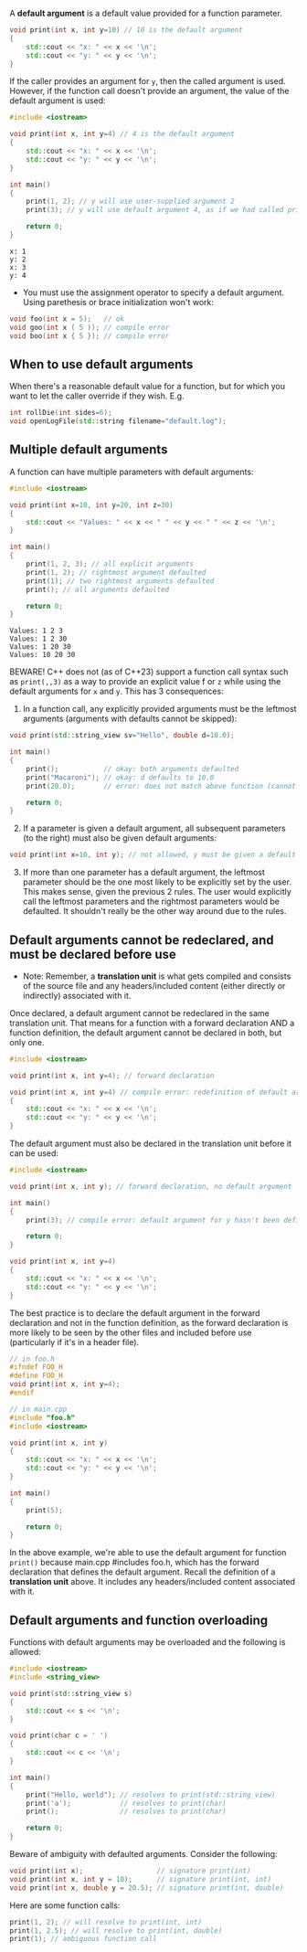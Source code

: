A **default argument** is a default value provided for a function parameter.

```cpp
void print(int x, int y=10) // 10 is the default argument
{
    std::cout << "x: " << x << '\n';
    std::cout << "y: " << y << '\n';
}
```

If the caller provides an argument for `y`, then the called argument is used. However, if the function call doesn't provide an argument, the value of the default argument is used:

```cpp
#include <iostream>

void print(int x, int y=4) // 4 is the default argument
{
    std::cout << "x: " << x << '\n';
    std::cout << "y: " << y << '\n';
}

int main()
{
    print(1, 2); // y will use user-supplied argument 2
    print(3); // y will use default argument 4, as if we had called print(3, 4)

    return 0;
}
```

```
x: 1
y: 2
x: 3
y: 4
```

* You must use the assignment operator to specify a default argument. Using parethesis or brace initialization won't work:
```cpp
void foo(int x = 5);   // ok
void goo(int x ( 5 )); // compile error
void boo(int x { 5 }); // compile error
```

## When to use default arguments

When there's a reasonable default value for a function, but for which you want to let the caller override if they wish. E.g.
```cpp
int rollDie(int sides=6);
void openLogFile(std::string filename="default.log");
```

## Multiple default arguments

A function can have multiple parameters with default arguments:
```cpp
#include <iostream>

void print(int x=10, int y=20, int z=30)
{
    std::cout << "Values: " << x << " " << y << " " << z << '\n';
}

int main()
{
    print(1, 2, 3); // all explicit arguments
    print(1, 2); // rightmost argument defaulted
    print(1); // two rightmost arguments defaulted
    print(); // all arguments defaulted

    return 0;
}
```
```
Values: 1 2 3
Values: 1 2 30
Values: 1 20 30
Values: 10 20 30
```

BEWARE! C++ does not (as of C++23) support a function call syntax such as `print(,,3)` as a way to provide an explicit value f or `z` while using the default arguments for `x` and `y`. This has 3 consequences:
1. In a function call, any explicitly provided arguments must be the leftmost arguments (arguments with defaults cannot be skipped):
```cpp
void print(std::string_view sv="Hello", double d=10.0);

int main()
{
    print();           // okay: both arguments defaulted
    print("Macaroni"); // okay: d defaults to 10.0
    print(20.0);       // error: does not match above function (cannot skip argument for sv)

    return 0;
}
```

2. If a parameter is given a default argument, all subsequent parameters (to the right) must also be given default arguments:
```cpp
void print(int x=10, int y); // not allowed, y must be given a default
```

3. If more than one parameter has a default argument, the leftmost parameter should be the one most likely to be explicitly set by the user. This makes sense, given the previous 2 rules. The user would explicitly call the leftmost parameters and the rightmost parameters would be defaulted. It shouldn't really be the other way around due to the rules.

## Default arguments cannot be redeclared, and must be declared before use

* Note: Remember, a **translation unit** is what gets compiled and consists of the source file and any headers/included content (either directly or indirectly) associated with it.

Once declared, a default argument cannot be redeclared in the same translation unit. That means for a function with a forward declaration AND a function definition, the default argument cannot be declared in both, but only one.

```cpp
#include <iostream>

void print(int x, int y=4); // forward declaration

void print(int x, int y=4) // compile error: redefinition of default argument
{
    std::cout << "x: " << x << '\n';
    std::cout << "y: " << y << '\n';
}
```

The default argument must also be declared in the translation unit before it can be used:
```cpp
#include <iostream>

void print(int x, int y); // forward declaration, no default argument

int main()
{
    print(3); // compile error: default argument for y hasn't been defined yet

    return 0;
}

void print(int x, int y=4)
{
    std::cout << "x: " << x << '\n';
    std::cout << "y: " << y << '\n';
}
```

The best practice is to declare the default argument in the forward declaration and not in the function definition, as the forward declaration is more likely to be seen by the other files and included before use (particularly if it's in a header file).

```cpp
// in foo.h
#ifndef FOO_H
#define FOO_H
void print(int x, int y=4);
#endif
```
```cpp
// in main.cpp
#include "foo.h"
#include <iostream>

void print(int x, int y)
{
    std::cout << "x: " << x << '\n';
    std::cout << "y: " << y << '\n';
}

int main()
{
    print(5);

    return 0;
}
```

In the above example, we're able to use the default argument for function `print()` because main.cpp #includes foo.h, which has the forward declaration that defines the default argument. Recall the definition of a **translation unit** above. It includes any headers/included content associated with it.

## Default arguments and function overloading

Functions with default arguments may be overloaded and the following is allowed:
```cpp
#include <iostream>
#include <string_view>

void print(std::string_view s)
{
    std::cout << s << '\n';
}

void print(char c = ' ')
{
    std::cout << c << '\n';
}

int main()
{
    print("Hello, world"); // resolves to print(std::string_view)
    print('a');            // resolves to print(char)
    print();               // resolves to print(char)

    return 0;
}
```

Beware of ambiguity with defaulted arguments. Consider the following:
```cpp
void print(int x);                  // signature print(int)
void print(int x, int y = 10);      // signature print(int, int)
void print(int x, double y = 20.5); // signature print(int, double)
```

Here are some function calls:
```cpp
print(1, 2); // will resolve to print(int, int)
print(1, 2.5); // will resolve to print(int, double)
print(1); // ambiguous function call
```

